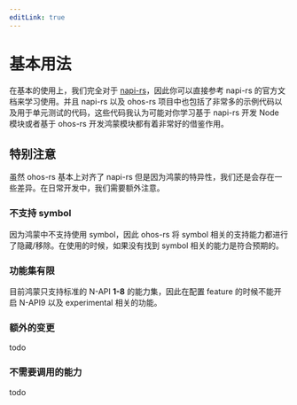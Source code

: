 ```yaml
---
editLink: true
---
```


# 基本用法

在基本的使用上，我们完全对于 [napi-rs](https://napi.rs/)，因此你可以直接参考 napi-rs 的官方文档来学习使用。并且 napi-rs 以及 ohos-rs 项目中也包括了非常多的示例代码以及用于单元测试的代码，这些代码我认为可能对你学习基于 napi-rs 开发 Node 模块或者基于 ohos-rs 开发鸿蒙模块都有着非常好的借鉴作用。


## 特别注意

虽然 ohos-rs 基本上对齐了 napi-rs 但是因为鸿蒙的特异性，我们还是会存在一些差异。在日常开发中，我们需要额外注意。

### 不支持 symbol

因为鸿蒙中不支持使用 symbol，因此 ohos-rs 将 symbol 相关的支持能力都进行了隐藏/移除。在使用的时候，如果没有找到 symbol 相关的能力是符合预期的。

### 功能集有限

目前鸿蒙只支持标准的 N-API **1-8** 的能力集，因此在配置 feature 的时候不能开启 N-API9 以及 experimental 相关的功能。

### 额外的变更

todo

### 不需要调用的能力

todo